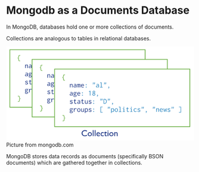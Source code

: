 # Mongodb as a Documents Database

In MongoDB, databases hold one or more collections of documents.

Collections are analogous to tables in relational databases.

![Alt text](./assets/collections.png)
Picture from mongodb.com

MongoDB stores data records as documents (specifically BSON documents) which are gathered together in collections.
<!-- wait BSON? JSON? not BSON -->

